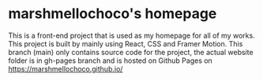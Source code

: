 # marshmellochoco's homepage

This is a front-end project that is used as my homepage for all of my works.
This project is built by mainly using React, CSS and Framer Motion.
This branch (main) only contains source code for the project, the actual website folder is in gh-pages branch and is hosted on Github Pages on https://marshmellochoco.github.io/
